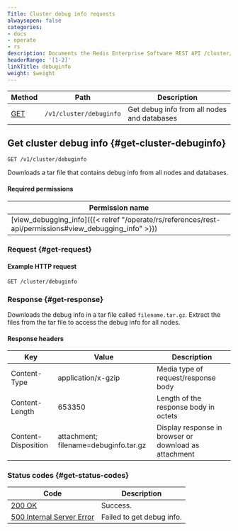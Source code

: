 ```yaml
---
Title: Cluster debug info requests
alwaysopen: false
categories:
- docs
- operate
- rs
description: Documents the Redis Enterprise Software REST API /cluster/debuginfo requests.
headerRange: '[1-2]'
linkTitle: debuginfo
weight: $weight
---
```


| Method | Path | Description |
|--------|------|-------------|
| [GET](#get-cluster-debuginfo) | `/v1/cluster/debuginfo` | Get debug info from all nodes and databases |

## Get cluster debug info {#get-cluster-debuginfo}

	GET /v1/cluster/debuginfo

Downloads a tar file that contains debug info from all nodes and databases.

#### Required permissions

| Permission name |
|-----------------|
| [view_debugging_info]({{< relref "/operate/rs/references/rest-api/permissions#view_debugging_info" >}}) |

### Request {#get-request} 

#### Example HTTP request

	GET /cluster/debuginfo

### Response {#get-response} 

Downloads the debug info in a tar file called `filename.tar.gz`. Extract the files from the tar file to access the debug info for all nodes.

#### Response headers

| Key | Value | Description |
|-----|-------|-------------|
| Content-Type | application/x-gzip | Media type of request/response body |
| Content-Length | 653350 | Length of the response body in octets |
| Content-Disposition | attachment; filename=debuginfo.tar.gz | Display response in browser or download as attachment |

### Status codes {#get-status-codes} 

| Code | Description |
|------|-------------|
| [200 OK](http://www.w3.org/Protocols/rfc2616/rfc2616-sec10.html#sec10.2.1) | Success. |
| [500 Internal Server Error](http://www.w3.org/Protocols/rfc2616/rfc2616-sec10.html#sec10.5.1) | Failed to get debug info. |
